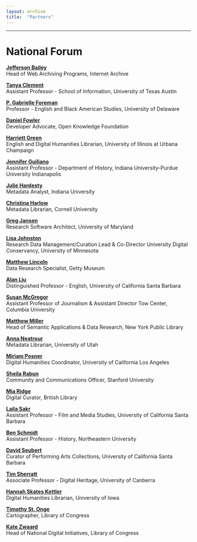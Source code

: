 ```yaml
---
layout: archive
title:  "Partners"
---
```

---
# National Forum<br/>

[**Jefferson Bailey**](http://www.jeffersonbailey.com/)<br/>
Head of Web Archiving Programs, Internet Archive

[**Tanya Clement**](http://tanyaclement.org/)<br/>
Assistant Professor - School of Information, University of Texas Austin 

[**P. Gabrielle Foreman**](http://www.english.udel.edu/people/Pages/bio.aspx?i=48)<br/>
Professor - English and Black American Studies, University of Delaware

[**Daniel Fowler**](http://www.danfowler.net/about/)<br/>
Developer Advocate, Open Knowledge Foundation

[**Harriett Green**](http://harriettgreen.info/)<br/>
English and Digital Humanities Librarian, University of Illinois at Urbana Champaign 

[**Jennifer Guiliano**](http://jguiliano.com/)<br/>
Assistant Professor - Department of History, Indiana University-Purdue University Indianapolis

[**Julie Hardesty**](http://www.juliehardesty.com/)<br/>
Metadata Analyst, Indiana University

[**Christina Harlow**](http://christinaharlow.com/)<br/>
Metadata Librarian, Cornell University

[**Greg Jansen**](https://ischool.umd.edu/faculty-staff/greg-jansen)<br/>
Research Software Architect, University of Maryland

[**Lisa Johnston**](https://www.lib.umn.edu/about/staff/lisa-johnston)<br/>
Research Data Management/Curation Lead & Co-Director University Digital Conservancy, University of Minnesota

[**Matthew Lincoln**](http://matthewlincoln.net/)<br/>
Data Research Specialist, Getty Museum

[**Alan Liu**](http://liu.english.ucsb.edu/)<br/>
Distinguished Professor - English, University of California Santa Barbara

[**Susan McGregor**](https://journalism.columbia.edu/faculty/susan-mcgregor)<br/>
Assistant Professor of Journalism & Assistant Director Tow Center, Columbia University

[**Matthew Miller**](http://thisismattmiller.com/)<br/>
Head of Semantic Applications & Data Research, New York Public Library

[**Anna Neatrour**](https://about.me/anna.neatrour)<br/>
Metadata Librarian, University of Utah

[**Miriam Posner**](http://www.miriamposner.com/)<br/>
Digital Humanities Coordinator, University of California Los Angeles

[**Sheila Rabun**](http://iiif.io/news/2016/08/05/community-manager/)<br/>
Community and Communications Officer, Stanford University

[**Mia Ridge**](http://www.miaridge.com/)<br/>
Digital Curator, British Library

[**Laila Sakr**](http://www.filmandmedia.ucsb.edu/people/faculty/shereensakr/shereensakr.html)<br/>
Assistant Professor - Film and Media Studies, University of California Santa Barbara

[**Ben Schmidt**](http://benschmidt.org/)<br/>
Assistant Professor - History, Northeastern University

[**David Seubert**](https://www.linkedin.com/in/david-seubert-b0b6a343/)<br/>
Curator of Performing Arts Collections, University of California Santa Barbara

[**Tim Sherratt**](https://timsherratt.org/)<br/>
Associate Professor - Digital Heritage, University of Canberra

[**Hannah Skates Kettler**](https://www.linkedin.com/in/hannahskettler)<br/>
Digital Humanities Librarian, University of Iowa

[**Timothy St. Onge**](http://timstonge.weebly.com/)<br/>
Cartographer, Library of Congress

[**Kate Zwaard**](https://www.linkedin.com/in/kzwaard)<br/>
Head of National Digital Initiatives, Library of Congress

